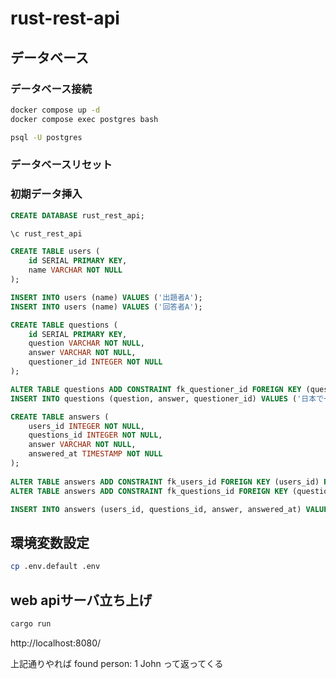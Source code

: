 # rust-rest-api

## データベース

### データベース接続
```bash
docker compose up -d
docker compose exec postgres bash

psql -U postgres
```

### データベースリセット

### 初期データ挿入
```sql
CREATE DATABASE rust_rest_api;

\c rust_rest_api

CREATE TABLE users (
    id SERIAL PRIMARY KEY,
    name VARCHAR NOT NULL
);

INSERT INTO users (name) VALUES ('出題者A');
INSERT INTO users (name) VALUES ('回答者A');

CREATE TABLE questions (
    id SERIAL PRIMARY KEY,
    question VARCHAR NOT NULL,
    answer VARCHAR NOT NULL,
    questioner_id INTEGER NOT NULL
);

ALTER TABLE questions ADD CONSTRAINT fk_questioner_id FOREIGN KEY (questioner_id) REFERENCES users (id);
INSERT INTO questions (question, answer, questioner_id) VALUES ('日本で一番高い山は？', '富士山', 1);

CREATE TABLE answers (
    users_id INTEGER NOT NULL,
    questions_id INTEGER NOT NULL,
    answer VARCHAR NOT NULL,
    answered_at TIMESTAMP NOT NULL
);
  
ALTER TABLE answers ADD CONSTRAINT fk_users_id FOREIGN KEY (users_id) REFERENCES users (id);
ALTER TABLE answers ADD CONSTRAINT fk_questions_id FOREIGN KEY (questions_id) REFERENCES questions (id);

INSERT INTO answers (users_id, questions_id, answer, answered_at) VALUES (2, 1, '富士山', '2021-01-01 00:00:00');
```

## 環境変数設定
```bash
cp .env.default .env
```

## web apiサーバ立ち上げ
```bash
cargo run
```

http://localhost:8080/

上記通りやれば
found person: 1 John
って返ってくる
